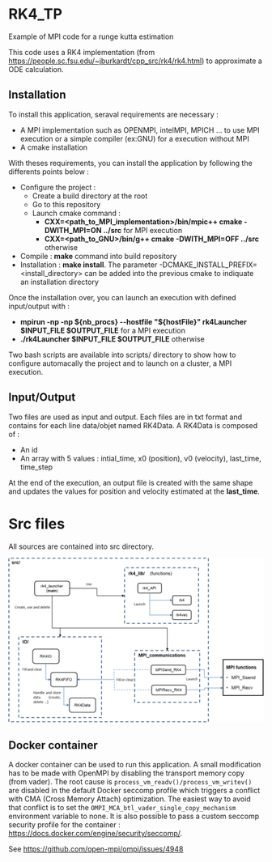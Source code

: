 # RK4_TP
Example of MPI code for a runge kutta estimation

This code uses a RK4 implementation (from https://people.sc.fsu.edu/~jburkardt/cpp_src/rk4/rk4.html) to approximate a ODE calculation.

## Installation
To install this application, seraval requirements are necessary :
* A MPI implementation such as OPENMPI, intelMPI, MPICH ... to use MPI execution or a simple compiler (ex:GNU) for a execution without MPI 
* A cmake installation

With theses requirements, you can install the application by following the differents points below :
* Configure the project :
  * Create a build directory at the root 
  * Go to this repository
  * Launch cmake command : 
    * **CXX=<path_to_MPI_implementation>/bin/mpic++ cmake -DWITH_MPI=ON ../src** for MPI execution
    * **CXX=<path_to_GNU>/bin/g++ cmake -DWITH_MPI=OFF ../src** otherwise
* Compile : **make** command into build repository
* Installation : **make install**. The parameter -DCMAKE_INSTALL_PREFIX=<install_directory> can be added into the previous cmake to indiquate an installation directory
  
Once the installation over, you can launch an execution with defined input/output with :
* **mpirun -np -np ${nb_procs} --hostfile "${hostFile}" rk4Launcher $INPUT_FILE $OUTPUT_FILE** for a MPI execution
* **./rk4Launcher $INPUT_FILE $OUTPUT_FILE** otherwise

Two bash scripts are available into scripts/ directory to show how to configure automacally the project and to launch on a cluster, a MPI execution. 

## Input/Output

Two files are used as input and output. Each files are in txt format and contains for each line data/objet named RK4Data. 
A RK4Data is composed of :
* An id
* An array with 5 values : intial_time, x0 (position), v0 (velocity), last_time, time_step

At the end of the execution, an output file is created with the same shape and updates the values for position and velocity estimated at the **last_time**.

# Src files
All sources are contained into src directory. 

![src directory : ](./files_ex/img/TP_RK4_src.png?raw=true "src/")

## Docker container

A docker container can be used to run this application. A small modification has to be made with OpenMPI by disabling the transport memory copy (from vader). The root cause is `process_vm_readv()/process_vm_writev()` are disabled in the default Docker seccomp profile which triggers a conflict with CMA (Cross Memory Attach) optimization. The easiest way to avoid that conflict is to set the `OMPI_MCA_btl_vader_single_copy_mechanism` environment variable to none. It is also possible to pass a custom seccomp security profile for the container : https://docs.docker.com/engine/security/seccomp/.

See https://github.com/open-mpi/ompi/issues/4948